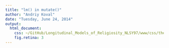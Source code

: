 ```yaml
---
title: "lm() in mutate()"
author: "Andriy Koval"
date: "Tuesday, June 24, 2014"
output:
  html_document:
    css: ~/GitHub/Longitudinal_Models_of_Religiosity_NLSY97/www/css/thesis.css
    fig.retina: 3
---
```



<!--  Set the working directory to the repository's base directory; this assumes the report is nested inside of only one directory.-->














